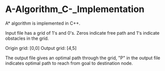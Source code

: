 # A-Algorithm_C-_Implementation

A* algorithm is implemented in C++. 

Input file has a grid of 1's and 0's. Zeros indicate free path and 1's indicate obstacles in the grid.

Origin grid: [0,0]
Output grid: [4,5]

The output file gives an optimal path through the grid, "P"  in the output file indicates optimal path to reach from goal to destination node.

